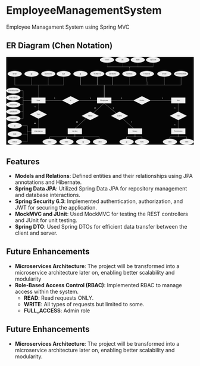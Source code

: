 # EmployeeManagementSystem
Employee Managament System using Spring MVC

## ER Diagram (Chen Notation)
![Alt text](EmployeeManagementSystemERD.png)

## Features
- **Models and Relations**: Defined entities and their relationships using JPA annotations and Hibernate.
- **Spring Data JPA**: Utilized Spring Data JPA for repository management and database interactions.
- **Spring Security 6.3**: Implemented authentication, authorization, and JWT for securing the application.
- **MockMVC and JUnit**: Used MockMVC for testing the REST controllers and JUnit for unit testing.
- **Spring DTO**: Used Spring DTOs for efficient data transfer between the client and server.

## Future Enhancements
- **Microservices Architecture**: The project will be transformed into a microservice architecture later on, enabling better scalability and modularity
- **Role-Based Access Control (RBAC)**: Implemented RBAC to manage access within the system. 
  - **READ**: Read requests ONLY.
  - **WRITE**: All types of requests but limited to some.
  - **FULL_ACCESS**: Admin role
 
## Future Enhancements
- **Microservices Architecture**: The project will be transformed into a microservice architecture later on, enabling better scalability and modularity.
